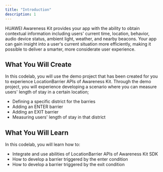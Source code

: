 ```yaml
---
title: "Introduction"
description: 1
---
```


<p>
	HUAWEI Awareness Kit provides your app with the ability to obtain contextual information including users' current time, location, behavior, audio device status, ambient light, weather, and nearby beacons. Your app can gain insight into a user's current situation more efficiently, making it possible to deliver a smarter, more considerate user experience.
</p>
<h2>
	<strong>What You Will Create</strong>
</h2>
<p>In this codelab, you will use the demo project that has been created for you to experience LocationBarrier APIs of Awareness Kit. Through the demo project, you will experience developing a scenario where you can measure users' length of stay in a certain location;</p>
<ul>
	<li>Defining a specific district for the barries</li>
	<li>Adding an ENTER barrier</li>
	<li>Adding an EXIT barrier</li>
	<li>Measuring users' length of stay in that district</li>
</ul>
<h2 class="checklist">
	<strong>What You Will Learn</strong>
</h2>
<p>
	In this codelab, you will learn how to:
</p>
<ul class="checklist">
	<li>Integrate and use abilities of LocationBarrier APIs of Awareness Kit SDK</li>
	<li>How to develop a barrier triggered by the enter condition</li>
	<li>How to develop a barrier triggered by the exit condition</li>
</ul>

